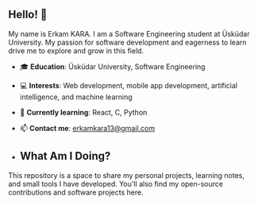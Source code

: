 ## Hello! 👋
My name is Erkam KARA. I am a Software Engineering student at Üsküdar University. 
My passion for software development and eagerness to learn drive me to explore and grow in this field.


- 🎓 **Education**: Üsküdar University, Software Engineering
- 💻 **Interests**: Web development, mobile app development, artificial intelligence, and machine learning
- 🌱 **Currently learning**: React, C, Python
- 📫 **Contact me**: erkamkara13@gmail.com

- ## What Am I Doing?

This repository is a space to share my personal projects, learning notes, and small tools I have developed. You'll also find my open-source contributions and software projects here.


<!--
**Erkam13/Erkam13** is a ✨ _special_ ✨ repository because its `README.md` (this file) appears on your GitHub profile.

Here are some ideas to get you started:

- 🔭 I’m currently working on ...
- 🌱 I’m currently learning ...
- 👯 I’m looking to collaborate on ...
- 🤔 I’m looking for help with ...
- 💬 Ask me about ...
- 📫 How to reach me: ...
- 😄 Pronouns: ...
- ⚡ Fun fact: ...
-->

